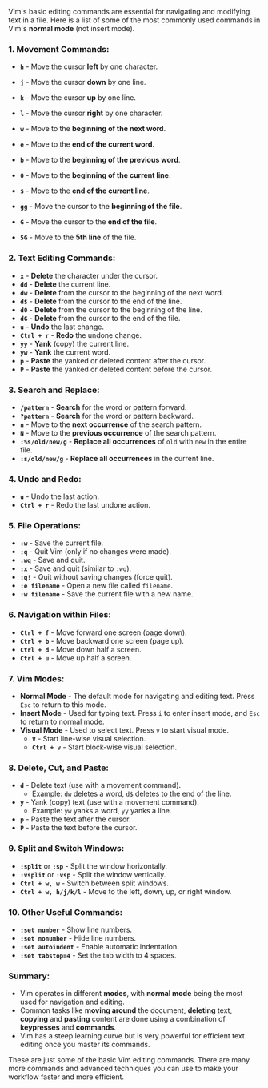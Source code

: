 Vim's basic editing commands are essential for navigating and modifying text in a file. Here is a list of some of the most commonly used commands in Vim's **normal mode** (not insert mode).

### 1. **Movement Commands:**
- **`h`** - Move the cursor **left** by one character.
- **`j`** - Move the cursor **down** by one line.
- **`k`** - Move the cursor **up** by one line.
- **`l`** - Move the cursor **right** by one character.

- **`w`** - Move to the **beginning of the next word**.
- **`e`** - Move to the **end of the current word**.
- **`b`** - Move to the **beginning of the previous word**.
- **`0`** - Move to the **beginning of the current line**.
- **`$`** - Move to the **end of the current line**.
- **`gg`** - Move the cursor to the **beginning of the file**.
- **`G`** - Move the cursor to the **end of the file**.
- **`5G`** - Move to the **5th line** of the file.

### 2. **Text Editing Commands:**
- **`x`** - **Delete** the character under the cursor.
- **`dd`** - **Delete** the current line.
- **`dw`** - **Delete** from the cursor to the beginning of the next word.
- **`d$`** - **Delete** from the cursor to the end of the line.
- **`d0`** - **Delete** from the cursor to the beginning of the line.
- **`dG`** - **Delete** from the cursor to the end of the file.
- **`u`** - **Undo** the last change.
- **`Ctrl + r`** - **Redo** the undone change.
- **`yy`** - **Yank** (copy) the current line.
- **`yw`** - **Yank** the current word.
- **`p`** - **Paste** the yanked or deleted content after the cursor.
- **`P`** - **Paste** the yanked or deleted content before the cursor.

### 3. **Search and Replace:**
- **`/pattern`** - **Search** for the word or pattern forward.
- **`?pattern`** - **Search** for the word or pattern backward.
- **`n`** - Move to the **next occurrence** of the search pattern.
- **`N`** - Move to the **previous occurrence** of the search pattern.
- **`:%s/old/new/g`** - **Replace all occurrences** of `old` with `new` in the entire file.
- **`:s/old/new/g`** - **Replace all occurrences** in the current line.

### 4. **Undo and Redo:**
- **`u`** - Undo the last action.
- **`Ctrl + r`** - Redo the last undone action.

### 5. **File Operations:**
- **`:w`** - Save the current file.
- **`:q`** - Quit Vim (only if no changes were made).
- **`:wq`** - Save and quit.
- **`:x`** - Save and quit (similar to `:wq`).
- **`:q!`** - Quit without saving changes (force quit).
- **`:e filename`** - Open a new file called `filename`.
- **`:w filename`** - Save the current file with a new name.

### 6. **Navigation within Files:**
- **`Ctrl + f`** - Move forward one screen (page down).
- **`Ctrl + b`** - Move backward one screen (page up).
- **`Ctrl + d`** - Move down half a screen.
- **`Ctrl + u`** - Move up half a screen.

### 7. **Vim Modes:**
- **Normal Mode** - The default mode for navigating and editing text. Press `Esc` to return to this mode.
- **Insert Mode** - Used for typing text. Press `i` to enter insert mode, and `Esc` to return to normal mode.
- **Visual Mode** - Used to select text. Press `v` to start visual mode.
  - **`V`** - Start line-wise visual selection.
  - **`Ctrl + v`** - Start block-wise visual selection.

### 8. **Delete, Cut, and Paste:**
- **`d`** - Delete text (use with a movement command).
  - Example: `dw` deletes a word, `d$` deletes to the end of the line.
- **`y`** - Yank (copy) text (use with a movement command).
  - Example: `yw` yanks a word, `yy` yanks a line.
- **`p`** - Paste the text after the cursor.
- **`P`** - Paste the text before the cursor.

### 9. **Split and Switch Windows:**
- **`:split`** or **`:sp`** - Split the window horizontally.
- **`:vsplit`** or **`:vsp`** - Split the window vertically.
- **`Ctrl + w, w`** - Switch between split windows.
- **`Ctrl + w, h/j/k/l`** - Move to the left, down, up, or right window.

### 10. **Other Useful Commands:**
- **`:set number`** - Show line numbers.
- **`:set nonumber`** - Hide line numbers.
- **`:set autoindent`** - Enable automatic indentation.
- **`:set tabstop=4`** - Set the tab width to 4 spaces.

### Summary:
- Vim operates in different **modes**, with **normal mode** being the most used for navigation and editing.
- Common tasks like **moving around** the document, **deleting** text, **copying** and **pasting** content are done using a combination of **keypresses** and **commands**.
- Vim has a steep learning curve but is very powerful for efficient text editing once you master its commands.

These are just some of the basic Vim editing commands. There are many more commands and advanced techniques you can use to make your workflow faster and more efficient.
